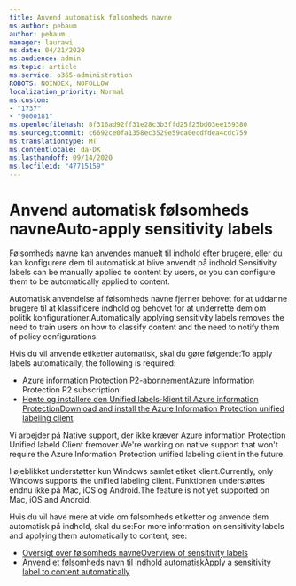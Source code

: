 ```yaml
---
title: Anvend automatisk følsomheds navne
ms.author: pebaum
author: pebaum
manager: laurawi
ms.date: 04/21/2020
ms.audience: admin
ms.topic: article
ms.service: o365-administration
ROBOTS: NOINDEX, NOFOLLOW
localization_priority: Normal
ms.custom:
- "1737"
- "9000181"
ms.openlocfilehash: 8f316ad92ff31e28c3b3ffd25f25bd03ee159380
ms.sourcegitcommit: c6692ce0fa1358ec3529e59ca0ecdfdea4cdc759
ms.translationtype: MT
ms.contentlocale: da-DK
ms.lasthandoff: 09/14/2020
ms.locfileid: "47715159"
---
```

# <a name="auto-apply-sensitivity-labels"></a><span data-ttu-id="dc189-102">Anvend automatisk følsomheds navne</span><span class="sxs-lookup"><span data-stu-id="dc189-102">Auto-apply sensitivity labels</span></span>

<span data-ttu-id="dc189-103">Følsomheds navne kan anvendes manuelt til indhold efter brugere, eller du kan konfigurere dem til automatisk at blive anvendt på indhold.</span><span class="sxs-lookup"><span data-stu-id="dc189-103">Sensitivity labels can be manually applied to content by users, or you can configure them to be automatically applied to content.</span></span>

<span data-ttu-id="dc189-104">Automatisk anvendelse af følsomheds navne fjerner behovet for at uddanne brugere til at klassificere indhold og behovet for at underrette dem om politik konfigurationer.</span><span class="sxs-lookup"><span data-stu-id="dc189-104">Automatically applying sensitivity labels removes the need to train users on how to classify content and the need to notify them of policy configurations.</span></span>

<span data-ttu-id="dc189-105">Hvis du vil anvende etiketter automatisk, skal du gøre følgende:</span><span class="sxs-lookup"><span data-stu-id="dc189-105">To apply labels automatically, the following is required:</span></span>

- <span data-ttu-id="dc189-106">Azure information Protection P2-abonnement</span><span class="sxs-lookup"><span data-stu-id="dc189-106">Azure Information Protection P2 subscription</span></span>
- [<span data-ttu-id="dc189-107">Hente og installere den Unified labels-klient til Azure information Protection</span><span class="sxs-lookup"><span data-stu-id="dc189-107">Download and install the Azure Information Protection unified labeling client</span></span>](https://docs.microsoft.com/azure/information-protection/rms-client/install-unifiedlabelingclient-app)

<span data-ttu-id="dc189-108">Vi arbejder på Native support, der ikke kræver Azure information Protection Unified labeld Client fremover.</span><span class="sxs-lookup"><span data-stu-id="dc189-108">We're working on native support that won't require the Azure Information Protection unified labeling client in the future.</span></span>

<span data-ttu-id="dc189-109">I øjeblikket understøtter kun Windows samlet etiket klient.</span><span class="sxs-lookup"><span data-stu-id="dc189-109">Currently, only Windows supports the unified labeling client.</span></span>  <span data-ttu-id="dc189-110">Funktionen understøttes endnu ikke på Mac, iOS og Android.</span><span class="sxs-lookup"><span data-stu-id="dc189-110">The feature is not yet supported on Mac, iOS and Android.</span></span>

<span data-ttu-id="dc189-111">Hvis du vil have mere at vide om følsomheds etiketter og anvende dem automatisk på indhold, skal du se:</span><span class="sxs-lookup"><span data-stu-id="dc189-111">For more information on sensitivity labels and applying them automatically to content,  see:</span></span>

- [<span data-ttu-id="dc189-112">Oversigt over følsomheds navne</span><span class="sxs-lookup"><span data-stu-id="dc189-112">Overview of sensitivity labels</span></span>](https://docs.microsoft.com/microsoft-365/compliance/sensitivity-labels)
- [<span data-ttu-id="dc189-113">Anvend et følsomheds navn til indhold automatisk</span><span class="sxs-lookup"><span data-stu-id="dc189-113">Apply a sensitivity label to content automatically</span></span>](https://docs.microsoft.com/office365/securitycompliance/apply_sensitivity_label_automatically)